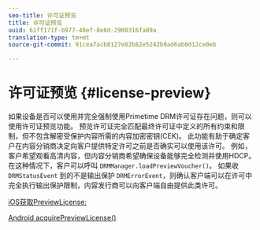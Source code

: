 ```yaml
---
seo-title: 许可证预览
title: 许可证预览
uuid: 61ff171f-b977-40ef-8e8d-2900316fa89a
translation-type: tm+mt
source-git-commit: 91cea7acb8127e02b82e5242b9ad6ab0d12ce0eb

---
```



# 许可证预览 {#license-preview}

如果设备是否可以使用并完全强制使用Primetime DRM许可证存在问题，则可以使用许可证预览功能。 预览许可证完全匹配最终许可证中定义的所有约束和限制，但不包含解密受保护内容所需的内容加密密钥(CEK)。 此功能有助于确定客户在内容分销商决定向客户提供特定许可之前是否确实可以使用该许可。 例如，客户希望观看高清内容，但内容分销商希望确保设备能够完全检测并使用HDCP。 在这种情况下，客户可以呼叫 `DRMManager.loadPreviewVoucher()`。 如果收 `DRMStatusEvent` 到的不是输出保护 `DRMErrorEvent`，则确认客户端可以在许可中完全执行输出保护限制，内容发行商可以向客户端自由提供此类许可。

[iOS获取PreviewLicense:](https://help.adobe.com/en_US/primetime/api/drm-apis/client/ios/interface_d_r_m_manager.html#a3baac603bdd8826624dbe97f9faaba10)

[Android acquirePreviewLicense()](https://help.adobe.com/en_US/primetime/api/drm-apis/client/android/com/adobe/ave/drm/DRMManager.html#acquirePreviewLicense(com.adobe.ave.drm.DRMMetadata,%20com.adobe.ave.drm.DRMOperationErrorCallback,%20com.adobe.ave.drm.DRMLicenseAcquiredCallback))
